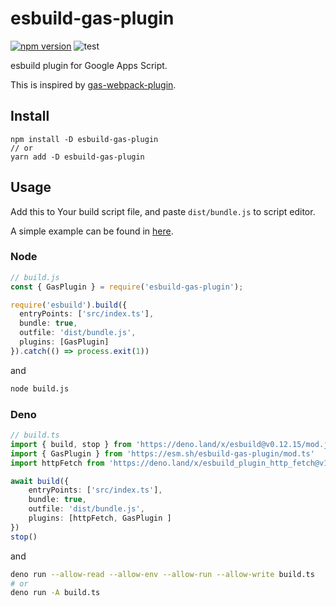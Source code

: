 # esbuild-gas-plugin

[![npm version](https://badge.fury.io/js/esbuild-gas-plugin.svg)](https://www.npmjs.com/package/esbuild-gas-plugin)
![test](https://github.com/mahaker/esbuild-gas-plugin/actions/workflows/test.yml/badge.svg)

esbuild plugin for Google Apps Script.

This is inspired by [gas-webpack-plugin](https://github.com/fossamagna/gas-webpack-plugin).

## Install

```
npm install -D esbuild-gas-plugin
// or
yarn add -D esbuild-gas-plugin
```

## Usage

Add this to Your build script file, and paste `dist/bundle.js` to script editor.

A simple example can be found in [here](https://github.com/mahaker/esbuild-tutorial).

### Node

```ts
// build.js
const { GasPlugin } = require('esbuild-gas-plugin');

require('esbuild').build({
  entryPoints: ['src/index.ts'],
  bundle: true,
  outfile: 'dist/bundle.js',
  plugins: [GasPlugin]
}).catch(() => process.exit(1))
```

and

```sh
node build.js
```

### Deno

```ts
// build.ts
import { build, stop } from 'https://deno.land/x/esbuild@v0.12.15/mod.js'
import { GasPlugin } from 'https://esm.sh/esbuild-gas-plugin/mod.ts'
import httpFetch from 'https://deno.land/x/esbuild_plugin_http_fetch@v1.0.2/index.js'

await build({
    entryPoints: ['src/index.ts'],
    bundle: true,
    outfile: 'dist/bundle.js',
    plugins: [httpFetch, GasPlugin ]
})
stop()
```

and 

```sh
deno run --allow-read --allow-env --allow-run --allow-write build.ts
# or
deno run -A build.ts
```
